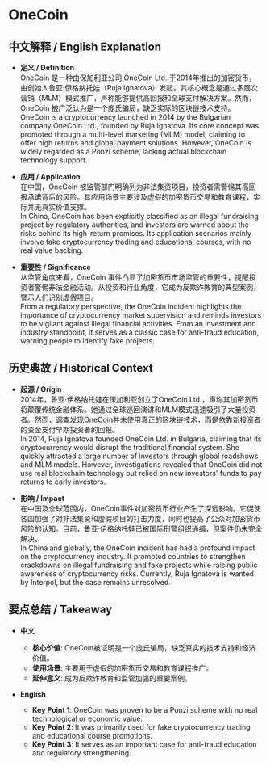 # OneCoin

## 中文解释 / English Explanation

* **定义 / Definition**  
  OneCoin 是一种由保加利亚公司 OneCoin Ltd. 于2014年推出的加密货币，由创始人鲁亚·伊格纳托娃（Ruja Ignatova）发起。其核心概念是通过多层次营销（MLM）模式推广，声称能够提供高回报和全球支付解决方案。然而，OneCoin 被广泛认为是一个庞氏骗局，缺乏实际的区块链技术支持。  
  OneCoin is a cryptocurrency launched in 2014 by the Bulgarian company OneCoin Ltd., founded by Ruja Ignatova. Its core concept was promoted through a multi-level marketing (MLM) model, claiming to offer high returns and global payment solutions. However, OneCoin is widely regarded as a Ponzi scheme, lacking actual blockchain technology support.

* **应用 / Application**  
  在中国，OneCoin 被监管部门明确列为非法集资项目，投资者需警惕其高回报承诺背后的风险。其应用场景主要涉及虚假的加密货币交易和教育课程，实际并无真实价值支撑。  
  In China, OneCoin has been explicitly classified as an illegal fundraising project by regulatory authorities, and investors are warned about the risks behind its high-return promises. Its application scenarios mainly involve fake cryptocurrency trading and educational courses, with no real value backing.

* **重要性 / Significance**  
  从监管角度来看，OneCoin 事件凸显了加密货币市场监管的重要性，提醒投资者警惕非法金融活动。从投资和行业角度，它成为反欺诈教育的典型案例，警示人们识别虚假项目。  
  From a regulatory perspective, the OneCoin incident highlights the importance of cryptocurrency market supervision and reminds investors to be vigilant against illegal financial activities. From an investment and industry standpoint, it serves as a classic case for anti-fraud education, warning people to identify fake projects.

## 历史典故 / Historical Context

* **起源 / Origin**  
  2014年，鲁亚·伊格纳托娃在保加利亚创立了OneCoin Ltd.，声称其加密货币将颠覆传统金融体系。她通过全球巡回演讲和MLM模式迅速吸引了大量投资者。然而，调查发现OneCoin并未使用真正的区块链技术，而是依靠新投资者的资金支付早期投资者的回报。  
  In 2014, Ruja Ignatova founded OneCoin Ltd. in Bulgaria, claiming that its cryptocurrency would disrupt the traditional financial system. She quickly attracted a large number of investors through global roadshows and MLM models. However, investigations revealed that OneCoin did not use real blockchain technology but relied on new investors' funds to pay returns to early investors.

* **影响 / Impact**  
  在中国及全球范围内，OneCoin事件对加密货币行业产生了深远影响。它促使各国加强了对非法集资和虚假项目的打击力度，同时也提高了公众对加密货币风险的认知。目前，鲁亚·伊格纳托娃已被国际刑警组织通缉，但案件仍未完全解决。  
  In China and globally, the OneCoin incident has had a profound impact on the cryptocurrency industry. It prompted countries to strengthen crackdowns on illegal fundraising and fake projects while raising public awareness of cryptocurrency risks. Currently, Ruja Ignatova is wanted by Interpol, but the case remains unresolved.

## 要点总结 / Takeaway

* **中文**  
  - **核心价值**: OneCoin被证明是一个庞氏骗局，缺乏真实的技术支持和经济价值。  
  - **使用场景**: 主要用于虚假的加密货币交易和教育课程推广。  
  - **延伸意义**: 成为反欺诈教育和监管加强的重要案例。

* **English**  
  - **Key Point 1**: OneCoin was proven to be a Ponzi scheme with no real technological or economic value.  
  - **Key Point 2**: It was primarily used for fake cryptocurrency trading and educational course promotions.  
  - **Key Point 3**: It serves as an important case for anti-fraud education and regulatory strengthening.